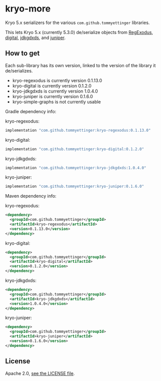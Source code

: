 # kryo-more

Kryo 5.x serializers for the various `com.github.tommyettinger` libraries.

This lets Kryo 5.x (currently 5.3.0) de/serialize objects from [RegExodus](https://github.com/tommyettinger/RegExodus),
[digital](https://github.com/tommyettinger/digital), [jdkgdxds](https://github.com/tommyettinger/jdkgdxds),
and [juniper](https://github.com/tommyettinger/juniper).

## How to get

Each sub-library has its own version, linked to the version of the library it de/serializes.

  - kryo-regexodus is currently version 0.1.13.0
  - kryo-digital is currently version 0.1.2.0
  - kryo-jdkgdxds is currently version 1.0.4.0
  - kryo-juniper is currently version 0.1.6.0
  - kryo-simple-graphs is not currently usable

Gradle dependency info:

kryo-regexodus:

```gradle
implementation "com.github.tommyettinger:kryo-regexodus:0.1.13.0"
```

kryo-digital:

```gradle
implementation "com.github.tommyettinger:kryo-digital:0.1.2.0"
```

kryo-jdkgdxds:

```gradle
implementation "com.github.tommyettinger:kryo-jdkgdxds:1.0.4.0"
```

kryo-juniper:

```gradle
implementation "com.github.tommyettinger:kryo-juniper:0.1.6.0"
```

Maven dependency info:

kryo-regexodus:

```xml
<dependency>
  <groupId>com.github.tommyettinger</groupId>
  <artifactId>kryo-regexodus</artifactId>
  <version>0.1.13.0</version>
</dependency>
```

kryo-digital:

```xml
<dependency>
  <groupId>com.github.tommyettinger</groupId>
  <artifactId>kryo-digital</artifactId>
  <version>0.1.2.0</version>
</dependency>
```

kryo-jdkgdxds:

```xml
<dependency>
  <groupId>com.github.tommyettinger</groupId>
  <artifactId>kryo-jdkgdxds</artifactId>
  <version>1.0.4.0</version>
</dependency>
```

kryo-juniper:

```xml
<dependency>
  <groupId>com.github.tommyettinger</groupId>
  <artifactId>kryo-juniper</artifactId>
  <version>0.1.6.0</version>
</dependency>
```

## License

Apache 2.0, [see the LICENSE file](LICENSE).